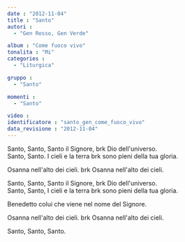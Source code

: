 ```yaml
---
date : "2012-11-04"
title : "Santo"
autori : 
  - "Gen Rosso, Gen Verde"

album : "Come fuoco vivo"
tonalita : "Mi"
categories : 
  - "Liturgica"

gruppo : 
  - "Santo"

momenti : 
  - "Santo"

video : 
identificatore : "santo_gen_come_fuoco_vivo"
data_revisione : "2012-11-04"
---
```

  
  
  
  
  
  
  
  
  
  
Santo, Santo, Santo il Signore, brk Dio dell'universo.  
Santo, Santo. I cieli e la terra brk sono pieni della tua gloria.  
  
Osanna nell'alto dei cieli.  brk Osanna nell'alto dei cieli.  
  
Santo, Santo, Santo il Signore, brk Dio dell'universo.  
Santo, Santo, I cieli e la terra brk sono pieni della tua gloria.  
  
Benedetto colui che viene nel nome del Signore.  
  
Osanna nell'alto dei cieli.  brk Osanna nell'alto dei cieli.  
  
Santo, Santo, Santo.  
  
  
  
  
  
